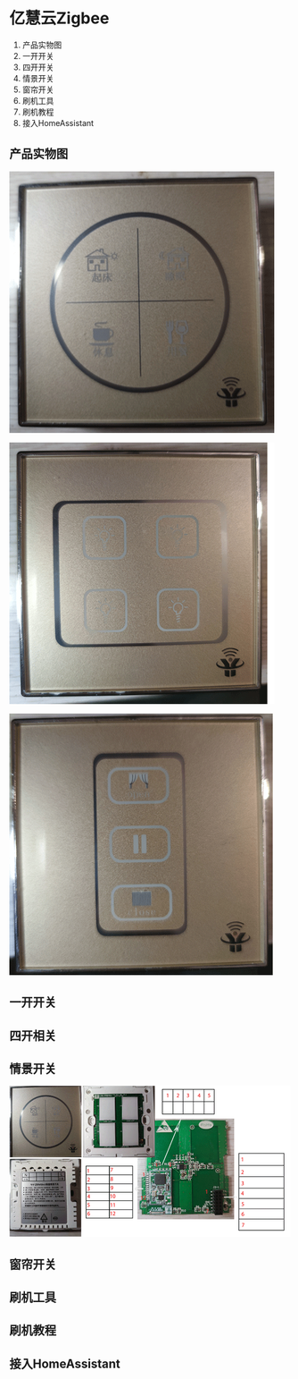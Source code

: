 # 亿慧云Zigbee

1. 产品实物图
2. 一开开关
3. 四开开关
4. 情景开关
5. 窗帘开关
6. 刷机工具
7. 刷机教程
8. 接入HomeAssistant

## 产品实物图

![](.gitbook/assets/snipaste0_2021-03-20_00-07-19.png)

![&#x56DB;&#x5F00;&#x5F00;&#x5173;](.gitbook/assets/snipaste_2021-03-20_00-07-19.png)

![&#x7A97;&#x5E18;&#x5F00;&#x5173;](.gitbook/assets/snipaste1_2021-03-20_00-07-19.png)

## 一开开关

## 四开相关

## 情景开关

![](.gitbook/assets/wei-biao-ti-2.png)

## 窗帘开关

## 刷机工具

## 刷机教程

## 接入HomeAssistant



